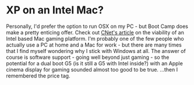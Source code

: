 XP on an Intel Mac?
=========================================

Personally, I'd prefer the option to run OSX on my PC - but Boot Camp does make a pretty enticing offer. Check out [CNet's article](http://www.cnet.com.au/games/0,39029232,40061763,00.htm) on the viability of an Intel based Mac gaming platform. I'm probably one of the few people who actually use a PC at home and a Mac for work - but there are many times that I find myself wondering why I stick with Windows at all. The answer of course is software support - going well beyond just gaming - so the potential for a dual boot G5 (is it still a G5 with Intel inside?) with an Apple cinema display for gaming sounded almost too good to be true. ...then I remembered the price tag.
